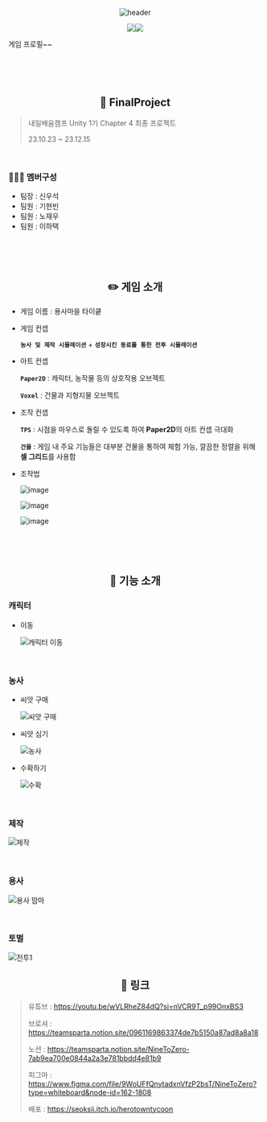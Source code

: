 <div align="center">
 
![header](https://capsule-render.vercel.app/api?type=wave&color=auto&height=300&section=header&text=용사마을스토리%20)
 
<img src="https://img.shields.io/badge/Unity-000000?style=flat-square&logo=unity&logoColor=white"/><img src="https://img.shields.io/badge/C sharp-512BD4?style=flat-square&logo=csharp&logoColor=white"/>

</div>

게임 프로필~~

<br>
<br>
<br>


<div align="center">
 
## 🎤 **FinalProject**
 
</div>

> 내일배움캠프 Unity 1기 Chapter 4 최종 프로젝트
> 
> 23.10.23 ~ 23.12.15

<br>

### 👨‍👨‍👦 **멤버구성**

- 팀장 : 신우석
- 팀원 : 기현빈
- 팀원 : 노재우
- 팀원 : 이하택

<br>
<br>
<br>

<div align="center">
 
## ✏️ **게임 소개**
 
</div>

- 게임 이름 : 용사마을 타이쿹

- 게임 컨셉

   **`농사 및 제작 시뮬레이션`** + **`성장시킨 동료를 통한 전투 시뮬레이션`**

- 아트 컨셉

   **`Paper2D`** : 캐릭터, 농작물 등의 상호작용 오브젝트

   **`Voxel`** : 건물과 지형지물 오브젝트

- 조작 컨셉

   **`TPS`** : 시점을 마우스로 돌릴 수 있도록 하여 **Paper2D**의 아트 컨셉 극대화

   **`건물`** : 게임 내 주요 기능들은 대부분 건물을 통하여 체험 가능, 깔끔한 정렬을 위해 **셀 그리드**를 사용함

- 조작법
  
   ![image](https://github.com/NineToZero/HeroTownTycoon/assets/125940144/df95b4d9-6757-4362-b6e2-7584872b94c9)

   ![image](https://github.com/NineToZero/HeroTownTycoon/assets/125940144/9ec89c1c-55e9-4a30-ac26-975ce713c051)

   ![image](https://github.com/NineToZero/HeroTownTycoon/assets/125940144/3c1c7221-d8bb-4423-a4d9-8d7e698073af)


<br>
<br>
<br>

<div align="center">

## 🔧 **기능 소개**

</div>

### 캐릭터

- 이동
  
   ![캐릭터 이동](https://github.com/NineToZero/FinalProject/assets/139848355/cdf14ec2-6b69-4965-b2c6-2dc8b657343d)

<br>

### 농사

- 씨앗 구매
  
   ![씨앗 구매](https://github.com/NineToZero/FinalProject/assets/139848355/22e05749-e226-4a57-b113-fd011d8daa40)

- 씨앗 심기
  
   ![농사](https://github.com/NineToZero/FinalProject/assets/139848355/0b0225bb-9273-45a9-b7f0-f76e722c9c08)

- 수확하기
  
   ![수확](https://github.com/NineToZero/FinalProject/assets/139848355/17b2d9cd-be48-468f-8519-ff65dd974ca7)

<br>

### 제작

   ![제작](https://github.com/NineToZero/FinalProject/assets/139848355/5cb98f15-6f2c-4cd7-a5e8-99f5f8ecaf67)

<br>

### 용사

   ![용사 맘마](https://github.com/NineToZero/FinalProject/assets/139848355/79b7b418-a122-4a33-9992-c08fa44d130a)

<br>

### 토벌

   ![전투1](https://github.com/NineToZero/FinalProject/assets/139848355/e9a4aba1-0715-400a-a23f-493dac391c65)


<div align="center">

## 📎 **링크**

</div>

> 유튜브 : https://youtu.be/wVLRheZ84dQ?si=nVCR9T_p99OnxBS3
> 
> 브로셔 : https://teamsparta.notion.site/0961169863374de7b5150a87ad8a8a18
>
> 노션 : https://teamsparta.notion.site/NineToZero-7ab9ea700e0844a2a3e781bbdd4e81b9
> 
> 피그마 : https://www.figma.com/file/9WoUFfQnytadxnVfzP2bsT/NineToZero?type=whiteboard&node-id=162-1808
>
> 배포 : https://seoksii.itch.io/herotowntycoon

<br>
<br>
<br>
